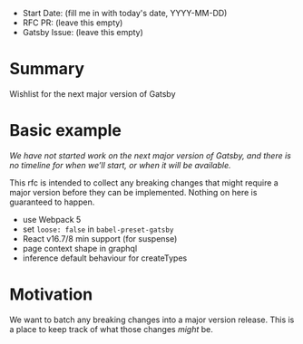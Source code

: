 - Start Date: (fill me in with today's date, YYYY-MM-DD)
- RFC PR: (leave this empty)
- Gatsby Issue: (leave this empty)

# Summary

Wishlist for the next major version of Gatsby

# Basic example

*We have not started work on the next major version of Gatsby, and there is no timeline for when we’ll start, or when it will be available.*

This rfc is intended to collect any breaking changes that might require a major version before they can be implemented. Nothing on here is guaranteed to happen.

- use Webpack 5
- set `loose: false` in `babel-preset-gatsby`
- React v16.7/8 min support (for suspense)
- page context shape in graphql
- inference default behaviour for createTypes

# Motivation

We want to batch any breaking changes into a major version release. This is a place to keep track of what those changes _might_ be.
